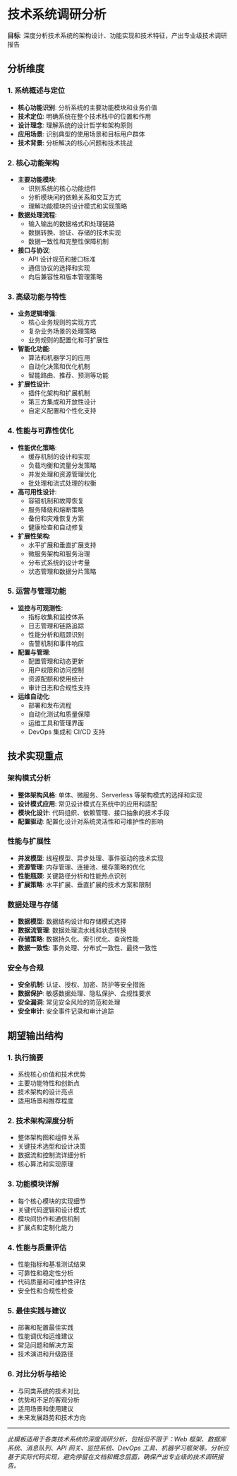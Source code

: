 # 技术系统调研分析

**目标**: 深度分析技术系统的架构设计、功能实现和技术特征，产出专业级技术调研报告

## 分析维度

### 1. 系统概述与定位

- **核心功能识别**: 分析系统的主要功能模块和业务价值
- **技术定位**: 明确系统在整个技术栈中的位置和作用
- **设计理念**: 理解系统的设计哲学和架构原则
- **应用场景**: 识别典型的使用场景和目标用户群体
- **技术背景**: 分析解决的核心问题和技术挑战

### 2. 核心功能架构

- **主要功能模块**:
  - 识别系统的核心功能组件
  - 分析模块间的依赖关系和交互方式
  - 理解功能模块的设计模式和实现策略
- **数据处理流程**:
  - 输入输出的数据格式和处理链路
  - 数据转换、验证、存储的技术实现
  - 数据一致性和完整性保障机制
- **接口与协议**:
  - API 设计规范和接口标准
  - 通信协议的选择和实现
  - 向后兼容性和版本管理策略

### 3. 高级功能与特性

- **业务逻辑增强**:
  - 核心业务规则的实现方式
  - 复杂业务场景的处理策略
  - 业务规则的配置化和可扩展性
- **智能化功能**:
  - 算法和机器学习的应用
  - 自动化决策和优化机制
  - 智能路由、推荐、预测等功能
- **扩展性设计**:
  - 插件化架构和扩展机制
  - 第三方集成和开放性设计
  - 自定义配置和个性化支持

### 4. 性能与可靠性优化

- **性能优化策略**:
  - 缓存机制的设计和实现
  - 负载均衡和流量分发策略
  - 并发处理和资源管理优化
  - 批处理和流式处理的权衡
- **高可用性设计**:
  - 容错机制和故障恢复
  - 服务降级和熔断策略
  - 备份和灾难恢复方案
  - 健康检查和自动修复
- **扩展性架构**:
  - 水平扩展和垂直扩展支持
  - 微服务架构和服务治理
  - 分布式系统的设计考量
  - 状态管理和数据分片策略

### 5. 运营与管理功能

- **监控与可观测性**:
  - 指标收集和监控体系
  - 日志管理和链路追踪
  - 性能分析和瓶颈识别
  - 告警机制和事件响应
- **配置与管理**:
  - 配置管理和动态更新
  - 用户权限和访问控制
  - 资源配额和使用统计
  - 审计日志和合规性支持
- **运维自动化**:
  - 部署和发布流程
  - 自动化测试和质量保障
  - 运维工具和管理界面
  - DevOps 集成和 CI/CD 支持

## 技术实现重点

### 架构模式分析

- **整体架构风格**: 单体、微服务、Serverless 等架构模式的选择和实现
- **设计模式应用**: 常见设计模式在系统中的应用和适配
- **模块化设计**: 代码组织、依赖管理、接口抽象的技术手段
- **配置驱动**: 配置化设计对系统灵活性和可维护性的影响

### 性能与扩展性

- **并发模型**: 线程模型、异步处理、事件驱动的技术实现
- **资源管理**: 内存管理、连接池、缓存策略的优化
- **性能瓶颈**: 关键路径分析和性能热点识别
- **扩展策略**: 水平扩展、垂直扩展的技术方案和限制

### 数据处理与存储

- **数据模型**: 数据结构设计和存储模式选择
- **数据流管理**: 数据处理流水线和状态转换
- **存储策略**: 数据持久化、索引优化、查询性能
- **数据一致性**: 事务处理、分布式一致性、最终一致性

### 安全与合规

- **安全机制**: 认证、授权、加密、防护等安全措施
- **数据保护**: 敏感数据处理、隐私保护、合规性要求
- **安全漏洞**: 常见安全风险的防范和处理
- **安全审计**: 安全事件记录和审计追踪

## 期望输出结构

### 1. 执行摘要

- 系统核心价值和技术优势
- 主要功能特性和创新点
- 技术架构的设计亮点
- 适用场景和推荐程度

### 2. 技术架构深度分析

- 整体架构图和组件关系
- 关键技术选型和设计决策
- 数据流和控制流详细分析
- 核心算法和实现原理

### 3. 功能模块详解

- 每个核心模块的实现细节
- 关键代码逻辑和设计模式
- 模块间协作和通信机制
- 扩展点和定制化能力

### 4. 性能与质量评估

- 性能指标和基准测试结果
- 可靠性和稳定性分析
- 代码质量和可维护性评估
- 安全性和合规性检查

### 5. 最佳实践与建议

- 部署和配置最佳实践
- 性能调优和运维建议
- 常见问题和解决方案
- 技术演进和升级路径

### 6. 对比分析与结论

- 与同类系统的技术对比
- 优势和不足的客观分析
- 适用场景和使用建议
- 未来发展趋势和技术方向

---

_此模板适用于各类技术系统的深度调研分析，包括但不限于：Web 框架、数据库系统、消息队列、API 网关、监控系统、DevOps 工具、机器学习框架等。分析应基于实际代码实现，避免停留在文档和概念层面，确保产出专业级的技术调研报告。_

